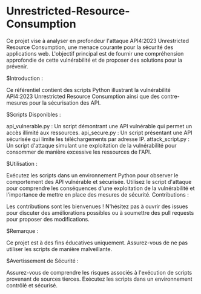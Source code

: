 # Unrestricted-Resource-Consumption
Ce projet vise à analyser en profondeur l'attaque API4:2023 Unrestricted Resource Consumption, une menace courante pour la sécurité des applications web. L'objectif principal est de fournir une compréhension approfondie de cette vulnérabilité et de proposer des solutions pour la prévenir.

$Introduction :

Ce référentiel contient des scripts Python illustrant la vulnérabilité API4:2023 Unrestricted Resource Consumption ainsi que des contre-mesures pour la sécurisation des API.

$Scripts Disponibles :

api_vulnerable.py : Un script démontrant une API vulnérable qui permet un accès illimité aux ressources.
api_secure.py : Un script présentant une API sécurisée qui limite les téléchargements par adresse IP.
attack_script.py : Un script d'attaque simulant une exploitation de la vulnérabilité pour consommer de manière excessive les ressources de l'API.


$Utilisation :

Exécutez les scripts dans un environnement Python pour observer le comportement des API vulnérable et sécurisée.
Utilisez le script d'attaque pour comprendre les conséquences d'une exploitation de la vulnérabilité et l'importance de mettre en place des mesures de sécurité.
Contributions :

Les contributions sont les bienvenues ! N'hésitez pas à ouvrir des issues pour discuter des améliorations possibles ou à soumettre des pull requests pour proposer des modifications.

$Remarque :

Ce projet est à des fins éducatives uniquement. Assurez-vous de ne pas utiliser les scripts de manière malveillante.

$Avertissement de Sécurité :

Assurez-vous de comprendre les risques associés à l'exécution de scripts provenant de sources tierces. Exécutez les scripts dans un environnement contrôlé et sécurisé.

